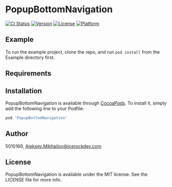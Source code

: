# PopupBottomNavigation

[![CI Status](https://img.shields.io/travis/5010169/PopupBottomNavigation.svg?style=flat)](https://travis-ci.org/5010169/PopupBottomNavigation)
[![Version](https://img.shields.io/cocoapods/v/PopupBottomNavigation.svg?style=flat)](https://cocoapods.org/pods/PopupBottomNavigation)
[![License](https://img.shields.io/cocoapods/l/PopupBottomNavigation.svg?style=flat)](https://cocoapods.org/pods/PopupBottomNavigation)
[![Platform](https://img.shields.io/cocoapods/p/PopupBottomNavigation.svg?style=flat)](https://cocoapods.org/pods/PopupBottomNavigation)

## Example

To run the example project, clone the repo, and run `pod install` from the Example directory first.

## Requirements

## Installation

PopupBottomNavigation is available through [CocoaPods](https://cocoapods.org). To install
it, simply add the following line to your Podfile:

```ruby
pod 'PopupBottomNavigation'
```

## Author

5010169, Aleksey.Mikhailov@icerockdev.com

## License

PopupBottomNavigation is available under the MIT license. See the LICENSE file for more info.

